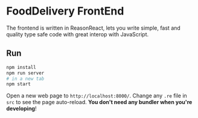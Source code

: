 # FoodDelivery FrontEnd

The frontend is written in ReasonReact, lets you write simple, fast and quality type safe code with great interop with JavaScript.

## Run

```sh
npm install
npm run server
# in a new tab
npm start
```

Open a new web page to `http://localhost:8000/`. Change any `.re` file in `src` to see the page auto-reload. **You don't need any bundler when you're developing**!
